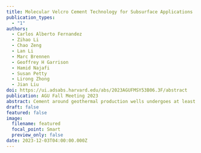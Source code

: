 ```yaml
---
title: Molecular Velcro Cement Technology for Subsurface Applications
publication_types:
  - "1"
authors:
  - Carlos Alberto Fernandez
  - Zihao Li
  - Chao Zeng
  - Lan Li
  - Marc Brennen
  - Geoffrey H Garrison
  - Hamid Najafi
  - Susan Petty
  - Lirong Zhong
  - Jian Liu
doi: https://ui.adsabs.harvard.edu/abs/2023AGUFMSY53B06.3F/abstract
publication: AGU Fall Meeting 2023
abstract: Cement around geothermal production wells undergoes at least two wellbore repairs throughout its 30-year lifespan. Each repair is generally greater than $1.5 million annually per wellbore—without taking into consideration the economic loss resulting from stopping production. Therefore, the need for next-generation cement materials, such as those with self-healing capabilities, has become more urgent. Pacific Northwest National Laboratory has developed fit-for-purpose self-healing cements, the first "Molecular Velcro" technology with the potential ability to self-repair cracks throughout the entire life span of the cement structure. PNNL's patented technology combines select polymers with cement to produce cement that heals itself within 24-72 hours of when cracks occur depending on crack aperture. Our team discovered that blending cement with a small fraction of polymers having the right chemical functionality enables the composite material to reversibly and dynamically bond across fissures to heal damaged areas. When a crack forms, nearby polymer migrates to the crack driven by concentration gradient and capillary forces and form a tight chemical bond to fill the void reinforcing the material's structure. The team has also shown that the cementitious material is about 50% more ductile lowering fracture propagation rates and aiding to more efficient self-healing. These fit-for-purpose cement formulations are designed for ambient and low temperature (up to 120C) applications as well as for extreme temperatures found in geothermal and high-temperature tight oil and gas recovery (150-350C). The results show multiple self-healing ability with recovery of up to 100% in compressive strength, and tensile strength. This presentation will briefly show experimental and modeling results obtained this far on this 2020 R&D100 award winner technology.
draft: false
featured: false
image:
  filename: featured
  focal_point: Smart
  preview_only: false
date: 2023-12-03T04:00:00.000Z
---
```

